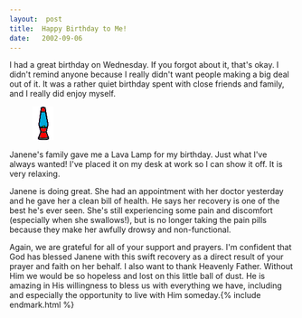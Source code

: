 ```yaml
---
layout:  post
title:  Happy Birthday to Me!
date:   2002-09-06
---
```


I had a great birthday on Wednesday. If you forgot about it, that's okay. I didn't remind anyone because I really didn't want people making a big deal out of it. It was a rather quiet birthday spent with close friends and family, and I really did enjoy myself.

<figure class="alignleft">
    <img src="/assets/images/2002-09-06-lavalamp.gif" alt="Lava Lamp" />
</figure>

Janene's family gave me a Lava Lamp for my birthday. Just what I've always wanted! I've placed it on my desk at work so I can show it off. It is very relaxing.

Janene is doing great. She had an appointment with her doctor yesterday and he gave her a clean bill of health. He says her recovery is one of the best he's ever seen. She's still experiencing some pain and discomfort (especially when she swallows!), but is no longer taking the pain pills because they make her awfully drowsy and non-functional.

Again, we are grateful for all of your support and prayers. I'm confident that God has blessed Janene with this swift recovery as a direct result of your prayer and faith on her behalf. I also want to thank Heavenly Father. Without Him we would be so hopeless and lost on this little ball of dust. He is amazing in His willingness to bless us with everything we have, including and especially the opportunity to live with Him someday.{% include endmark.html %}